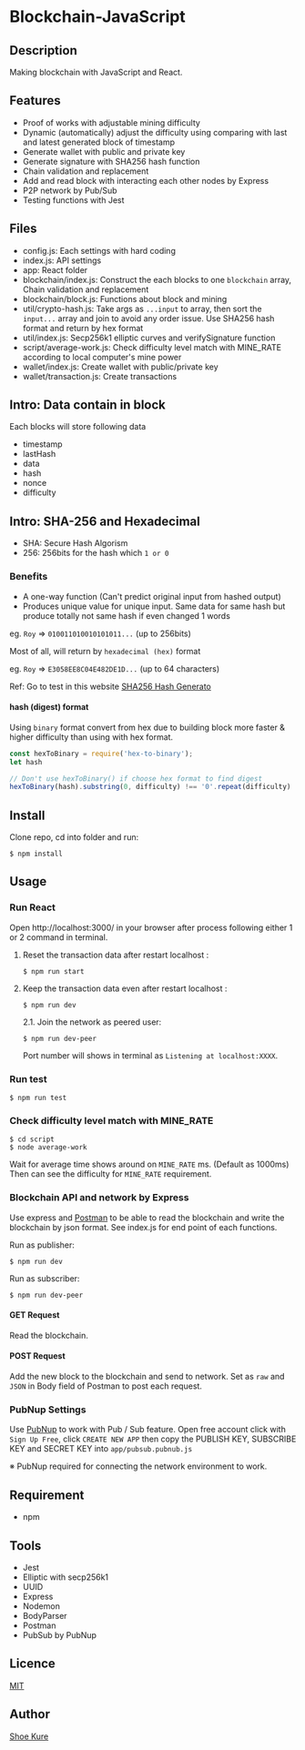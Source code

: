 # Blockchain-JavaScript

## Description

Making blockchain with JavaScript and React.

## Features

- Proof of works with adjustable mining difficulty
- Dynamic (automatically) adjust the difficulty using comparing with last and latest generated block of timestamp
- Generate wallet with public and private key
- Generate signature with SHA256 hash function
- Chain validation and replacement
- Add and read block with interacting each other nodes by Express
- P2P network by Pub/Sub
- Testing functions with Jest

## Files

- config.js: Each settings with hard coding
- index.js: API settings
- app: React folder
- blockchain/index.js: Construct the each blocks to one `blockchain` array, Chain validation and replacement
- blockchain/block.js: Functions about block and mining
- util/crypto-hash.js: Take args as `...input` to array, then sort the `input...` array and join to avoid any order issue. Use SHA256 hash format and return by hex format
- util/index.js: Secp256k1 elliptic curves and verifySignature function
- script/average-work.js: Check difficulty level match with MINE_RATE according to local computer's mine power
- wallet/index.js: Create wallet with public/private key
- wallet/transaction.js: Create transactions

## Intro: Data contain in block

Each blocks will store following data

- timestamp
- lastHash
- data
- hash
- nonce
- difficulty

## Intro: SHA-256 and Hexadecimal

- SHA: Secure Hash Algorism
- 256: 256bits for the hash which `1 or 0`

### Benefits

- A one-way function (Can't predict original input from hashed output)
- Produces unique value for unique input. Same data for same hash but produce totally not same hash if even changed 1 words

eg.
`Roy` => `010011010010101011...` (up to 256bits)

Most of all, will return by `hexadecimal (hex)` format

eg.
`Roy` => `E3058EE8C04E482DE1D...` (up to 64 characters)

Ref: Go to test in this website [SHA256 Hash Generato](https://passwordsgenerator.net/sha256-hash-generator/)

#### hash (digest) format

Using `binary` format convert from hex due to building block more faster & higher difficulty than using with hex format.

```blockchain/block.js
const hexToBinary = require('hex-to-binary');
let hash

// Don't use hexToBinary() if choose hex format to find digest
hexToBinary(hash).substring(0, difficulty) !== '0'.repeat(difficulty)
```

## Install

Clone repo, cd into folder and run:

```
$ npm install
```

## Usage

### Run React

Open http://localhost:3000/ in your browser after process following either 1 or 2 command in terminal.

1. Reset the transaction data after restart localhost :

   `$ npm run start`

2. Keep the transaction data even after restart localhost :

   `$ npm run dev`

   2.1. Join the network as peered user:

   `$ npm run dev-peer`

   Port number will shows in terminal as `Listening at localhost:XXXX`.

### Run test

`$ npm run test`

### Check difficulty level match with MINE_RATE

```console
$ cd script
$ node average-work
```

Wait for average time shows around on `MINE_RATE` ms. (Default as 1000ms)
Then can see the difficulty for `MINE_RATE` requirement.

### Blockchain API and network by Express

Use express and [Postman](https://www.getpostman.com/) to be able to read the blockchain and write the blockchain by json format.
See index.js for end point of each functions.

Run as publisher:

`$ npm run dev`

Run as subscriber:

`$ npm run dev-peer`

#### GET Request

Read the blockchain.

#### POST Request

Add the new block to the blockchain and send to network.
Set as `raw` and `JSON` in Body field of Postman to post each request.

### PubNup Settings

Use [PubNup](https://www.pubnub.com/) to work with Pub / Sub feature.
Open free account click with `Sign Up Free`, click `CREATE NEW APP` then copy the PUBLISH KEY, SUBSCRIBE KEY and SECRET KEY into `app/pubsub.pubnub.js`

※ PubNup required for connecting the network environment to work.

## Requirement

- npm

## Tools

- Jest
- Elliptic with secp256k1
- UUID
- Express
- Nodemon
- BodyParser
- Postman
- PubSub by PubNup

## Licence

[MIT](./LICENSE.txt)

## Author

[Shoe Kure](https://github.com/roy1210)
